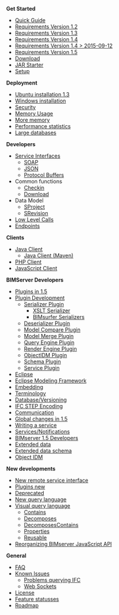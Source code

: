 **Get Started**
* [Quick Guide](https://github.com/opensourceBIM/BIMserver/wiki/Get-Started-Quick-Guide)
* [Requirements Version 1.2](https://github.com/opensourceBIM/BIMserver/wiki/Requirements-1.2)
* [Requirements Version 1.3](https://github.com/opensourceBIM/BIMserver/wiki/Requirements-1.3)
* [Requirements Version 1.4](https://github.com/opensourceBIM/BIMserver/wiki/Requirements-1.4)
* [Requirements Version 1.4 > 2015-09-12](https://github.com/opensourceBIM/BIMserver/wiki/Requirements-1.4---2015-09-12)
* [Requirements Version 1.5](https://github.com/opensourceBIM/BIMserver/wiki/Requirements-1.5)
* [Download](https://github.com/opensourceBIM/BIMserver/wiki/Download)
* [JAR Starter](https://github.com/opensourceBIM/BIMserver/wiki/JAR-Starter)
* [Setup](https://github.com/opensourceBIM/BIMserver/wiki/Setup)

**Deployment**
* [Ubuntu installation 1.3](https://github.com/opensourceBIM/BIMserver/wiki/Install-on-Ubuntu)
* [Windows installation](https://github.com/opensourceBIM/BIMserver/wiki/Tomcat-on-windows)
* [Security](https://github.com/opensourceBIM/BIMserver/wiki/Security)
* [Memory Usage](https://github.com/opensourceBIM/BIMserver/wiki/Memory-usage)
* [More memory](https://github.com/opensourceBIM/BIMserver/wiki/Memory-and-Java)
* [Performance statistics](https://github.com/opensourceBIM/BIMserver/wiki/Performance-statistics)
* [Large databases](https://github.com/opensourceBIM/BIMserver/wiki/Large-databases)

**Developers**
* [Service Interfaces](https://github.com/opensourceBIM/BIMserver/wiki/Service-Interfaces)
  * [SOAP](https://github.com/opensourceBIM/BIMserver/wiki/SOAP)
   * [JSON](https://github.com/opensourceBIM/BIMserver/wiki/JSON-API)
   * [Protocol Buffers](https://github.com/opensourceBIM/BIMserver/wiki/Protocol-Buffers)
* Common functions
  * [Checkin](https://github.com/opensourceBIM/BIMserver/wiki/Checkin)
  * [Download](https://github.com/opensourceBIM/BIMserver/wiki/Downloading-models)
* Data Model
  * [SProject](https://github.com/opensourceBIM/BIMserver/wiki/SProject)
  * [SRevision](https://github.com/opensourceBIM/BIMserver/wiki/SRevision)
* [Low Level Calls](https://github.com/opensourceBIM/BIMserver/wiki/Low-Level-Calls)
* [Endpoints](https://github.com/opensourceBIM/BIMserver/wiki/Endpoints)

**Clients**
* [Java Client](https://github.com/opensourceBIM/BIMserver/wiki/BimServerClient)
     * [Java Client (Maven)](https://github.com/opensourceBIM/BIMserver/wiki/BimServerClientMavenEclipse)
* [PHP Client](https://github.com/opensourceBIM/BIMserver/wiki/PHP-Client-Library)
* [JavaScript Client](https://github.com/opensourceBIM/BIMserver/wiki/JavaScriptClient)

**BIMServer Developers**
* [Plugins in 1.5](https://github.com/opensourceBIM/BIMserver/wiki/Plugins---new-style)
* [Plugin Development](https://github.com/opensourceBIM/BIMserver/wiki/Plugin-Development)
  * [Serializer Plugin](https://github.com/opensourceBIM/BIMserver/wiki/Serializer-Plugin)
    * [XSLT Serializer](https://github.com/opensourceBIM/BIMserver/wiki/XSLT-Serializer)
    * [BIMsurfer Serializers](https://github.com/opensourceBIM/BIMserver/wiki/BIMsurfer-Serializers)
  * [Deserializer Plugin](https://github.com/opensourceBIM/BIMserver/wiki/Deserializer-Plugin)
  * [Model Compare Plugin](https://github.com/opensourceBIM/BIMserver/wiki/Model-Compare-Plugin)
  * [Model Merge Plugin](https://github.com/opensourceBIM/BIMserver/wiki/Model-Merge-Plugin)
  * [Query Engine Plugin](https://github.com/opensourceBIM/BIMserver/wiki/Query-Engine-Plugin)
  * [Render Engine Plugin](https://github.com/opensourceBIM/BIMserver/wiki/Render-Engine-Plugin)
  * [ObjectIDM Plugin](https://github.com/opensourceBIM/BIMserver/wiki/ObjectIDM-Plugin)
  * [Schema Plugin](https://github.com/opensourceBIM/BIMserver/wiki/Schema-Plugin)
  * [Service Plugin](https://github.com/opensourceBIM/BIMserver/wiki/Service-Plugin)
* [Eclipse](https://github.com/opensourceBIM/BIMserver/wiki/Eclipse)
* [Eclipse Modeling Framework](https://github.com/opensourceBIM/BIMserver/wiki/Eclipse-Modeling-Framework)
* [Embedding](https://github.com/opensourceBIM/BIMserver/wiki/Embedding)
* [Terminology](https://github.com/opensourceBIM/BIMserver/wiki/Terminology)
* [Database/Versioning](https://github.com/opensourceBIM/BIMserver/wiki/Database---Versioning)
* [IFC STEP Encoding](https://github.com/opensourceBIM/BIMserver/wiki/IFC-STEP-Encoding)
* [Communication](https://github.com/opensourceBIM/BIMserver/wiki/Communication)
* [Global changes in 1.5](https://github.com/opensourceBIM/BIMserver/wiki/Global-changes-in-1.5)
* [Writing a service](https://github.com/opensourceBIM/BIMserver/wiki/Writing-a-service,-the-easy-way)
* [Services/Notifications](https://github.com/opensourceBIM/BIMserver/wiki/Services-Notifications)
* [BIMserver 1.5 Developers](https://github.com/opensourceBIM/BIMserver/wiki/BIMserver-1.5---Developers)
* [Extended data](https://github.com/opensourceBIM/BIMserver/wiki/Extended-Data)
* [Extended data schema](https://github.com/opensourceBIM/BIMserver/wiki/Extended-Data-Schema)
* [Object IDM](https://github.com/opensourceBIM/BIMserver/wiki/Object-IDMs)

**New developments**
* [New remote service interface](https://github.com/opensourceBIM/BIMserver/wiki/New-remote-service-interface)
* [Plugins new](https://github.com/opensourceBIM/BIMserver/wiki/Plugins---New)
* [Deprecated](https://github.com/opensourceBIM/BIMserver/wiki/Deprecated)
* [New query language](https://github.com/opensourceBIM/BIMserver/wiki/New-query-langage)
* [Visual query language](https://github.com/opensourceBIM/BIMserver/wiki/Visual-query-language)
  * [Contains](https://github.com/opensourceBIM/BIMserver/wiki/Reusable-query-Contains)
  * [Decomposes](https://github.com/opensourceBIM/BIMserver/wiki/Reusable-query-Decomposes)
  * [DecomposesContains](https://github.com/opensourceBIM/BIMserver/wiki/Reusable-query-DecomposesContains)
  * [Properties](https://github.com/opensourceBIM/BIMserver/wiki/Reusable-query-Properties)
  * [Reusable](https://github.com/opensourceBIM/BIMserver/wiki/Reusable-query-blocks)
* [Reorganizing BIMserver JavaScript API](https://github.com/opensourceBIM/BIMserver/wiki/Reorganizing-bimserverapi.js)

**General**
* [FAQ](https://github.com/opensourceBIM/BIMserver/wiki/FAQ)
* [Known Issues](https://github.com/opensourceBIM/BIMserver/wiki/Known-Issues)
  * [Problems querying IFC](https://github.com/opensourceBIM/BIMserver/wiki/Problems-with-querying-IFC)
  * [Web Sockets](https://github.com/opensourceBIM/BIMserver/wiki/Web-socket-error)
* [License](https://github.com/opensourceBIM/BIMserver/wiki/License)
* [Feature statusses](https://github.com/opensourceBIM/BIMserver/wiki/Feature-statusses)
* [Roadmap](https://github.com/opensourceBIM/BIMserver/wiki/Roadmap)

